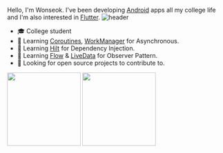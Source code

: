   Hello, I'm Wonseok. I've been developing [Android](https://developer.android.com/) apps all my college life and I'm also interested in [Flutter](https://flutter.dev/).
![header](https://capsule-render.vercel.app/api?type=rect&color=gradient&height=1)
- :mortar_board: College student
- 🌱 Learning [Coroutines](https://developer.android.com/kotlin/coroutines), [WorkManager](https://developer.android.com/topic/libraries/architecture/workmanager/basics) for Asynchronous.
- 🌱 Learning [Hilt](https://developer.android.com/training/dependency-injection/hilt-android) for Dependency Injection.
- 🌱 Learning [Flow](https://developer.android.com/kotlin/flow) & [LiveData](https://developer.android.com/topic/libraries/architecture/livedata) for Observer Pattern. 
- 🤔 Looking for open source projects to contribute to.

<p>
<img src="http://mazassumnida.wtf/api/v2/generate_badge?boj=dnjstjr245" height=170>
<img src="https://github-readme-stats.vercel.app/api?username=onseok&show_icons=true&theme=dark" height=170>
</p>
